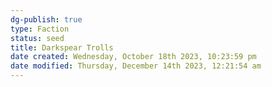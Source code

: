 ```yaml
---
dg-publish: true
type: Faction
status: seed
title: Darkspear Trolls
date created: Wednesday, October 18th 2023, 10:23:59 pm
date modified: Thursday, December 14th 2023, 12:21:54 am
---
```


